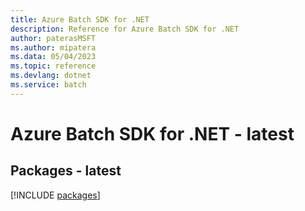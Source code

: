 ```yaml
---
title: Azure Batch SDK for .NET
description: Reference for Azure Batch SDK for .NET
author: paterasMSFT
ms.author: mipatera
ms.data: 05/04/2023
ms.topic: reference
ms.devlang: dotnet
ms.service: batch
---
```

# Azure Batch SDK for .NET - latest
## Packages - latest
[!INCLUDE [packages](batch-index.md)]